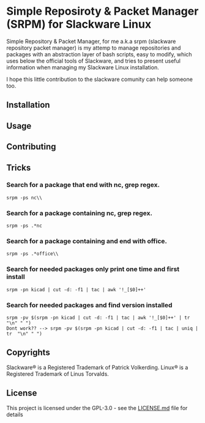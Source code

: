 # Simple Reposiroty & Packet Manager (SRPM) for Slackware Linux

Simple Repository & Packet Manager, for me a.k.a srpm (slackware repository packet manager) is my attemp to manage repositories and packages with an abstraction layer of bash scripts, easy to modify, which uses below the official tools of Slackware, and tries to present useful information when managing my Slackware Linux installation.

I hope this little contribution to the slackware comunity can help someone too.

## Installation

## Usage

## Contributing

## Tricks

### Search for a package that end with nc, grep regex.
```
srpm -ps nc\\
```
### Search for a package containing nc, grep regex.
```
srpm -ps .*nc
```
### Search for a package containing and end with office.
```
srpm -ps .*office\\
```
### Search for needed packages only print one time and first install
```
srpm -pn kicad | cut -d: -f1 | tac | awk '!_[$0]++'
```
### Search for needed packages and find version installed
```
srpm -pv $(srpm -pn kicad | cut -d: -f1 | tac | awk '!_[$0]++' | tr  "\n" " ")
Dont work?? --> srpm -pv $(srpm -pn kicad | cut -d: -f1 | tac | uniq | tr  "\n" " ")
```

## Copyrights

Slackware® is a Registered Trademark of Patrick Volkerding. 
Linux® is a Registered Trademark of Linus Torvalds.

## License
This project is licensed under the GPL-3.0 - see the [LICENSE.md](LICENSE.md) file for details


